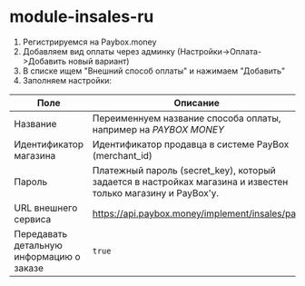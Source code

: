 # module-insales-ru

1. Регистрируемся на Paybox.money
2. Добавляем вид оплаты через админку (Настройки->Оплата->Добавить новый вариант)
3. В списке ищем "Внешний способ оплаты" и нажимаем "Добавить"
4. Заполняем настройки:

| Поле | Описание |
| --- | --- |
| Название | Переименнуем название способа оплаты, например на *PAYBOX MONEY* |
| Идентификатор магазина | Идентификатор продавца в системе PayBox (merchant_id) |
| Пароль | Платежный пароль (secret_key), который задается в настройках магазина и известен только магазину и PayBox'у. |
| URL внешнего сервиса | https://api.paybox.money/implement/insales/pay |
| Передавать детальную информацию о заказе | `true` |
